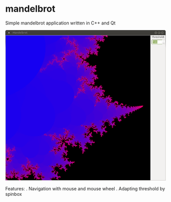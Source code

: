 # mandelbrot
Simple mandelbrot application written in C++ and Qt

![alt tag](https://github.com/paraficial/mandelbrot/blob/master/mandelbrot_example.png)

Features:
. Navigation with mouse and mouse wheel
. Adapting threshold by spinbox
